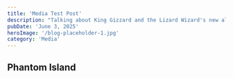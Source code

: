 ```yaml
---
title: 'Media Test Post'
description: "Talking about King Gizzard and the Lizard Wizard's new album..."
pubDate: 'June 3, 2025'
heroImage: '/blog-placeholder-1.jpg'
category: 'Media'
---
```


## Phantom Island